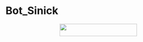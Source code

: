 # Bot_Sinick

<p align="center"><a href="https://heroku.com/deploy?template=https://github.com/Madixz/botuser"> <img src="https://img.shields.io/badge/Deploy%20To%20Heroku-blue?style=flat&logo=heroku" width="210" height="34.45" /></a></p>

<br>
